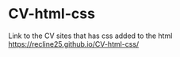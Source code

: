 # CV-html-css
Link to the CV sites that has css added to the html
https://recline25.github.io/CV-html-css/
